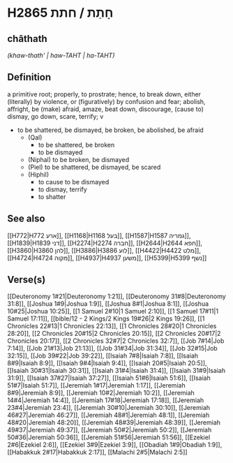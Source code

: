 # H2865 חָתַת / חתת

## châthath

_(khaw-thath' | haw-TAHT | ha-TAHT)_

## Definition

a primitive root; properly, to prostrate; hence, to break down, either (literally) by violence, or (figuratively) by confusion and fear; abolish, affright, be (make) afraid, amaze, beat down, discourage, (cause to) dismay, go down, scare, terrify; v

- to be shattered, be dismayed, be broken, be abolished, be afraid
  - (Qal)
    - to be shattered, be broken
    - to be dismayed
  - (Niphal) to be broken, be dismayed
  - (Piel) to be shattered, be dismayed, be scared
  - (Hiphil)
    - to cause to be dismayed
    - to dismay, terrify
    - to shatter

## See also

[[H772|H772 ארע]], [[H1168|H1168 בעל]], [[H1587|H1587 גמריה]], [[H1839|H1839 דני]], [[H2274|H2274 חברה]], [[H2644|H2644 חפא]], [[H3860|H3860 להן]], [[H3886|H3886 לוע]], [[H4422|H4422 מלט]], [[H4724|H4724 מקוה]], [[H4937|H4937 משען]], [[H5399|H5399 נשף]]

## Verse(s)

[[Deuteronomy 1#21|Deuteronomy 1:21]], [[Deuteronomy 31#8|Deuteronomy 31:8]], [[Joshua 1#9|Joshua 1:9]], [[Joshua 8#1|Joshua 8:1]], [[Joshua 10#25|Joshua 10:25]], [[1 Samuel 2#10|1 Samuel 2:10]], [[1 Samuel 17#11|1 Samuel 17:11]], [[bible/12 - 2 Kings/2 Kings 19#26|2 Kings 19:26]], [[1 Chronicles 22#13|1 Chronicles 22:13]], [[1 Chronicles 28#20|1 Chronicles 28:20]], [[2 Chronicles 20#15|2 Chronicles 20:15]], [[2 Chronicles 20#17|2 Chronicles 20:17]], [[2 Chronicles 32#7|2 Chronicles 32:7]], [[Job 7#14|Job 7:14]], [[Job 21#13|Job 21:13]], [[Job 31#34|Job 31:34]], [[Job 32#15|Job 32:15]], [[Job 39#22|Job 39:22]], [[Isaiah 7#8|Isaiah 7:8]], [[Isaiah 8#9|Isaiah 8:9]], [[Isaiah 9#4|Isaiah 9:4]], [[Isaiah 20#5|Isaiah 20:5]], [[Isaiah 30#31|Isaiah 30:31]], [[Isaiah 31#4|Isaiah 31:4]], [[Isaiah 31#9|Isaiah 31:9]], [[Isaiah 37#27|Isaiah 37:27]], [[Isaiah 51#6|Isaiah 51:6]], [[Isaiah 51#7|Isaiah 51:7]], [[Jeremiah 1#17|Jeremiah 1:17]], [[Jeremiah 8#9|Jeremiah 8:9]], [[Jeremiah 10#2|Jeremiah 10:2]], [[Jeremiah 14#4|Jeremiah 14:4]], [[Jeremiah 17#18|Jeremiah 17:18]], [[Jeremiah 23#4|Jeremiah 23:4]], [[Jeremiah 30#10|Jeremiah 30:10]], [[Jeremiah 46#27|Jeremiah 46:27]], [[Jeremiah 48#1|Jeremiah 48:1]], [[Jeremiah 48#20|Jeremiah 48:20]], [[Jeremiah 48#39|Jeremiah 48:39]], [[Jeremiah 49#37|Jeremiah 49:37]], [[Jeremiah 50#2|Jeremiah 50:2]], [[Jeremiah 50#36|Jeremiah 50:36]], [[Jeremiah 51#56|Jeremiah 51:56]], [[Ezekiel 2#6|Ezekiel 2:6]], [[Ezekiel 3#9|Ezekiel 3:9]], [[Obadiah 1#9|Obadiah 1:9]], [[Habakkuk 2#17|Habakkuk 2:17]], [[Malachi 2#5|Malachi 2:5]]